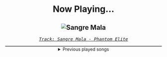 <div align="center"> 
<h1>Now Playing...</h1>

![Sangre Mala](https://i.scdn.co/image/ab67616d00001e02a4cce5c2a2bfe6ad6c9cf426)
--
_<samp><a href="https://open.spotify.com/track/6muBFO9CbtYGRu6iVyzqN5">Track: Sangre Mala - Phantom Elite</a></samp>_

<div style="border: 1px #4B5054 solid"></div>
<details>
  <summary>
    Previous played songs
  </summary>
  <table>
    <thead>
      <tr>
        <th>
          Artist
        </th>
        <th>
          Song
        </th>
        <th>
          Link
        </th>
      </tr>
    </thead>
    <tbody>
      <tr><td>Phantom Elite</td><td>Sangre Mala</td><td><a href="https://open.spotify.com/track/6muBFO9CbtYGRu6iVyzqN5">https://open.spotify.com/track/6muBFO9CbtYGRu6iVyzqN5</a></td></tr><tr><td>Tetrarch</td><td>Live Not Fantasize</td><td><a href="https://open.spotify.com/track/3asgs3iJWKVpTVUz8m7wVs">https://open.spotify.com/track/3asgs3iJWKVpTVUz8m7wVs</a></td></tr><tr><td>Fixation</td><td>Blue Skies</td><td><a href="https://open.spotify.com/track/7bsWeMsVacIVzNLeiJSDBV">https://open.spotify.com/track/7bsWeMsVacIVzNLeiJSDBV</a></td></tr><tr><td>Revnoir</td><td>Crève</td><td><a href="https://open.spotify.com/track/4s6VevTwhAr0WJ5Mz4Nrgy">https://open.spotify.com/track/4s6VevTwhAr0WJ5Mz4Nrgy</a></td></tr><tr><td>Sleep Token</td><td>Caramel</td><td><a href="https://open.spotify.com/track/3AdXwuFn7j21HNiFMXvZXt">https://open.spotify.com/track/3AdXwuFn7j21HNiFMXvZXt</a></td></tr><tr><td>Sleep Token</td><td>Emergence</td><td><a href="https://open.spotify.com/track/5NRpxJxtR6JkUhQS4F0um6">https://open.spotify.com/track/5NRpxJxtR6JkUhQS4F0um6</a></td></tr><tr><td>Morgana</td><td>Schwarm</td><td><a href="https://open.spotify.com/track/3KiANrzozsktALYFjS3SnN">https://open.spotify.com/track/3KiANrzozsktALYFjS3SnN</a></td></tr><tr><td>NOVELISTS</td><td>K.O.</td><td><a href="https://open.spotify.com/track/3HyemUAWgM28hYtJ5Pq1c6">https://open.spotify.com/track/3HyemUAWgM28hYtJ5Pq1c6</a></td></tr><tr><td>Arch Enemy</td><td>Blood Dynasty</td><td><a href="https://open.spotify.com/track/6QO8o6bGA3bR056Rsm3bVk">https://open.spotify.com/track/6QO8o6bGA3bR056Rsm3bVk</a></td></tr><tr><td>Anberlin</td><td>A Feel Good Drag</td><td><a href="https://open.spotify.com/track/7EdG65OALAMF3RUrqTJpg1">https://open.spotify.com/track/7EdG65OALAMF3RUrqTJpg1</a></td></tr><tr><td>Anberlin</td><td>Time & Confusion</td><td><a href="https://open.spotify.com/track/6z4EL5x2qXTbq3Uz7fvzYy">https://open.spotify.com/track/6z4EL5x2qXTbq3Uz7fvzYy</a></td></tr><tr><td>NOTHING MORE</td><td>FREEFALL (feat. Chris Daughtry)</td><td><a href="https://open.spotify.com/track/6My8jidGtXHcnqfG03m29x">https://open.spotify.com/track/6My8jidGtXHcnqfG03m29x</a></td></tr><tr><td>coldrain</td><td>INCOMPLETE</td><td><a href="https://open.spotify.com/track/5qmYsAjOo7AVWcVSvQm8Wh">https://open.spotify.com/track/5qmYsAjOo7AVWcVSvQm8Wh</a></td></tr><tr><td>NOTHING MORE</td><td>HOUSE ON SAND (feat. Eric V. of I Prevail)</td><td><a href="https://open.spotify.com/track/1ddiEQNhyB4eCOg6HyKeKY">https://open.spotify.com/track/1ddiEQNhyB4eCOg6HyKeKY</a></td></tr><tr><td>From Fall to Spring</td><td>INCOMPLETE</td><td><a href="https://open.spotify.com/track/0ampO6lT0n4BBgmj0Eo59M">https://open.spotify.com/track/0ampO6lT0n4BBgmj0Eo59M</a></td></tr><tr><td>Imminence</td><td>Come What May - feat. Tim Charles</td><td><a href="https://open.spotify.com/track/6BTgYgcB98yy8NqqtsRKLE">https://open.spotify.com/track/6BTgYgcB98yy8NqqtsRKLE</a></td></tr><tr><td>Whitechapel</td><td>Ex Infernis</td><td><a href="https://open.spotify.com/track/1ry2FEBO0exuFJ8ErSTINH">https://open.spotify.com/track/1ry2FEBO0exuFJ8ErSTINH</a></td></tr><tr><td>A Day To Remember</td><td>LeBron</td><td><a href="https://open.spotify.com/track/1BmLiVA28OYllwhfk7wdnH">https://open.spotify.com/track/1BmLiVA28OYllwhfk7wdnH</a></td></tr><tr><td>The Unguided</td><td>Blood Mare</td><td><a href="https://open.spotify.com/track/5kPiiTCXN8FxQNtrncsgP0">https://open.spotify.com/track/5kPiiTCXN8FxQNtrncsgP0</a></td></tr><tr><td>Adelitas Way</td><td>What if you go?</td><td><a href="https://open.spotify.com/track/6tUGc4WbYtTGTePAeWpoEq">https://open.spotify.com/track/6tUGc4WbYtTGTePAeWpoEq</a></td></tr>
    </tbody>
  </table>
</details>

</div>
